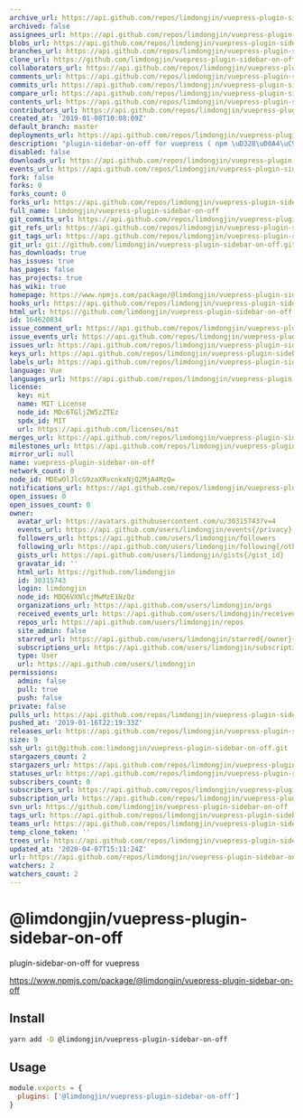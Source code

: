 ```yaml
---
archive_url: https://api.github.com/repos/limdongjin/vuepress-plugin-sidebar-on-off/{archive_format}{/ref}
archived: false
assignees_url: https://api.github.com/repos/limdongjin/vuepress-plugin-sidebar-on-off/assignees{/user}
blobs_url: https://api.github.com/repos/limdongjin/vuepress-plugin-sidebar-on-off/git/blobs{/sha}
branches_url: https://api.github.com/repos/limdongjin/vuepress-plugin-sidebar-on-off/branches{/branch}
clone_url: https://github.com/limdongjin/vuepress-plugin-sidebar-on-off.git
collaborators_url: https://api.github.com/repos/limdongjin/vuepress-plugin-sidebar-on-off/collaborators{/collaborator}
comments_url: https://api.github.com/repos/limdongjin/vuepress-plugin-sidebar-on-off/comments{/number}
commits_url: https://api.github.com/repos/limdongjin/vuepress-plugin-sidebar-on-off/commits{/sha}
compare_url: https://api.github.com/repos/limdongjin/vuepress-plugin-sidebar-on-off/compare/{base}...{head}
contents_url: https://api.github.com/repos/limdongjin/vuepress-plugin-sidebar-on-off/contents/{+path}
contributors_url: https://api.github.com/repos/limdongjin/vuepress-plugin-sidebar-on-off/contributors
created_at: '2019-01-08T10:08:09Z'
default_branch: master
deployments_url: https://api.github.com/repos/limdongjin/vuepress-plugin-sidebar-on-off/deployments
description: "plugin-sidebar-on-off for vuepress ( npm \uD328\uD0A4\uC9C0 )"
disabled: false
downloads_url: https://api.github.com/repos/limdongjin/vuepress-plugin-sidebar-on-off/downloads
events_url: https://api.github.com/repos/limdongjin/vuepress-plugin-sidebar-on-off/events
fork: false
forks: 0
forks_count: 0
forks_url: https://api.github.com/repos/limdongjin/vuepress-plugin-sidebar-on-off/forks
full_name: limdongjin/vuepress-plugin-sidebar-on-off
git_commits_url: https://api.github.com/repos/limdongjin/vuepress-plugin-sidebar-on-off/git/commits{/sha}
git_refs_url: https://api.github.com/repos/limdongjin/vuepress-plugin-sidebar-on-off/git/refs{/sha}
git_tags_url: https://api.github.com/repos/limdongjin/vuepress-plugin-sidebar-on-off/git/tags{/sha}
git_url: git://github.com/limdongjin/vuepress-plugin-sidebar-on-off.git
has_downloads: true
has_issues: true
has_pages: false
has_projects: true
has_wiki: true
homepage: https://www.npmjs.com/package/@limdongjin/vuepress-plugin-sidebar-on-off
hooks_url: https://api.github.com/repos/limdongjin/vuepress-plugin-sidebar-on-off/hooks
html_url: https://github.com/limdongjin/vuepress-plugin-sidebar-on-off
id: 164620834
issue_comment_url: https://api.github.com/repos/limdongjin/vuepress-plugin-sidebar-on-off/issues/comments{/number}
issue_events_url: https://api.github.com/repos/limdongjin/vuepress-plugin-sidebar-on-off/issues/events{/number}
issues_url: https://api.github.com/repos/limdongjin/vuepress-plugin-sidebar-on-off/issues{/number}
keys_url: https://api.github.com/repos/limdongjin/vuepress-plugin-sidebar-on-off/keys{/key_id}
labels_url: https://api.github.com/repos/limdongjin/vuepress-plugin-sidebar-on-off/labels{/name}
language: Vue
languages_url: https://api.github.com/repos/limdongjin/vuepress-plugin-sidebar-on-off/languages
license:
  key: mit
  name: MIT License
  node_id: MDc6TGljZW5zZTEz
  spdx_id: MIT
  url: https://api.github.com/licenses/mit
merges_url: https://api.github.com/repos/limdongjin/vuepress-plugin-sidebar-on-off/merges
milestones_url: https://api.github.com/repos/limdongjin/vuepress-plugin-sidebar-on-off/milestones{/number}
mirror_url: null
name: vuepress-plugin-sidebar-on-off
network_count: 0
node_id: MDEwOlJlcG9zaXRvcnkxNjQ2MjA4MzQ=
notifications_url: https://api.github.com/repos/limdongjin/vuepress-plugin-sidebar-on-off/notifications{?since,all,participating}
open_issues: 0
open_issues_count: 0
owner:
  avatar_url: https://avatars.githubusercontent.com/u/30315743?v=4
  events_url: https://api.github.com/users/limdongjin/events{/privacy}
  followers_url: https://api.github.com/users/limdongjin/followers
  following_url: https://api.github.com/users/limdongjin/following{/other_user}
  gists_url: https://api.github.com/users/limdongjin/gists{/gist_id}
  gravatar_id: ''
  html_url: https://github.com/limdongjin
  id: 30315743
  login: limdongjin
  node_id: MDQ6VXNlcjMwMzE1NzQz
  organizations_url: https://api.github.com/users/limdongjin/orgs
  received_events_url: https://api.github.com/users/limdongjin/received_events
  repos_url: https://api.github.com/users/limdongjin/repos
  site_admin: false
  starred_url: https://api.github.com/users/limdongjin/starred{/owner}{/repo}
  subscriptions_url: https://api.github.com/users/limdongjin/subscriptions
  type: User
  url: https://api.github.com/users/limdongjin
permissions:
  admin: false
  pull: true
  push: false
private: false
pulls_url: https://api.github.com/repos/limdongjin/vuepress-plugin-sidebar-on-off/pulls{/number}
pushed_at: '2019-01-16T22:19:33Z'
releases_url: https://api.github.com/repos/limdongjin/vuepress-plugin-sidebar-on-off/releases{/id}
size: 9
ssh_url: git@github.com:limdongjin/vuepress-plugin-sidebar-on-off.git
stargazers_count: 2
stargazers_url: https://api.github.com/repos/limdongjin/vuepress-plugin-sidebar-on-off/stargazers
statuses_url: https://api.github.com/repos/limdongjin/vuepress-plugin-sidebar-on-off/statuses/{sha}
subscribers_count: 0
subscribers_url: https://api.github.com/repos/limdongjin/vuepress-plugin-sidebar-on-off/subscribers
subscription_url: https://api.github.com/repos/limdongjin/vuepress-plugin-sidebar-on-off/subscription
svn_url: https://github.com/limdongjin/vuepress-plugin-sidebar-on-off
tags_url: https://api.github.com/repos/limdongjin/vuepress-plugin-sidebar-on-off/tags
teams_url: https://api.github.com/repos/limdongjin/vuepress-plugin-sidebar-on-off/teams
temp_clone_token: ''
trees_url: https://api.github.com/repos/limdongjin/vuepress-plugin-sidebar-on-off/git/trees{/sha}
updated_at: '2020-04-07T15:11:24Z'
url: https://api.github.com/repos/limdongjin/vuepress-plugin-sidebar-on-off
watchers: 2
watchers_count: 2
---
```


# @limdongjin/vuepress-plugin-sidebar-on-off

plugin-sidebar-on-off for vuepress

https://www.npmjs.com/package/@limdongjin/vuepress-plugin-sidebar-on-off

## Install

```bash
yarn add -D @limdongjin/vuepress-plugin-sidebar-on-off
```

## Usage

```js
module.exports = {
  plugins: ['@limdongjin/vuepress-plugin-sidebar-on-off']
}
```
